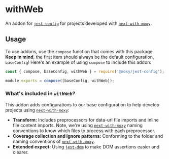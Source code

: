 # withWeb

An addon for [`jest-config`](https://www.github.com/moxystudio/jest-config) for projects developed with [`next-with-moxy`](https://www.github.com/moxystudio/next-with-moxy).

## Usage

To use addons, use the `compose` function that comes with this package. **Keep in mind**, the first item should always be the default configuration, `baseConfig`! Here's an example of using `compose` to include this addon:

```js
const { compose, baseConfig, withWeb } = require('@moxy/jest-config');

module.exports = compose([baseConfig, withWeb]);
```

### What's included in `withWeb`?

This addon adds configurations to our base configuration to help develop projects using [`next-with-moxy`](https://www.github.com/moxystudio/next-with-moxy):
- **Transform:** Includes preprocessors for data-url file imports and inline file content imports. Note, we're using [`next-with-moxy`](https://www.github.com/moxystudio/next-with-moxy) naming conventions to know which files to process with each preprocessor.
- **Coverage collection and ignore patterns:** Conforming to the folder and naming conventions of [`next-with-moxy`](https://www.github.com/moxystudio/next-with-moxy).
- **Extended expect:** Using [`jest-dom`](https://github.com/testing-library/jest-dom) to make DOM assertions easier and clearer.
